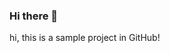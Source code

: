 ### Hi there 👋
hi, this is a sample project in GitHub!
<!--
**zhonarpisheh/zhonarpisheh** is a ✨ _special_ ✨ repository because its `README.md` (this file) appears on your GitHub profile.
<I> zara <I>
Here are some ideas to get you started:

- 🔭 I’m currently working on ...
- 🌱 I’m currently learning ...
- 👯 I’m looking to collaborate on ...
- 🤔 I’m looking for help with ...
- 💬 Ask me about ...
- 📫 How to reach me: ...
- 😄 Pronouns: ...
- ⚡ Fun fact: ...
-->
